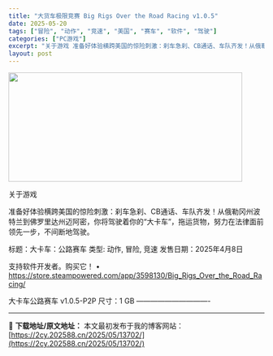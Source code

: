 ```yaml
---
title: "大货车极限竞赛 Big Rigs Over the Road Racing v1.0.5"
date: 2025-05-20
tags: ["冒险", "动作", "竞速", "美国", "赛车", "软件", "驾驶"]
categories: ["PC游戏"]
excerpt: "关于游戏 准备好体验横跨美国的惊险刺激：刹车急刹、CB通话、车队齐发！从俄勒冈州波特兰到佛罗里达州迈阿密，你将驾驶着你的“大卡车”，拖运货物，努力在法律面前领先一步，不间断地驾驶。 标题：大卡车：公路赛车 类型: 动作, 冒险, 竞速 发售日期：2025年4月8日 支持软件开发者。购买它！ • ht&hellip;"
layout: post
---
```


<img src="https://2cy.202588.cn/wp-content/uploads/2025/05/2025052003113676.webp" alt="" width="460" height="215" class="aligncenter size-full wp-image-13648" />

关于游戏

准备好体验横跨美国的惊险刺激：刹车急刹、CB通话、车队齐发！从俄勒冈州波特兰到佛罗里达州迈阿密，你将驾驶着你的“大卡车”，拖运货物，努力在法律面前领先一步，不间断地驾驶。

标题：大卡车：公路赛车
类型: 动作, 冒险, 竞速
发售日期：2025年4月8日

支持软件开发者。购买它！
• https://store.steampowered.com/app/3598130/Big_Rigs_Over_the_Road_Racing/

大卡车公路赛车 v1.0.5-P2P
尺寸：1 GB
——————————- 

---
📖 **下载地址/原文地址：** 本文最初发布于我的博客网站：[https://2cy.202588.cn/2025/05/13702/](https://2cy.202588.cn/2025/05/13702/)
